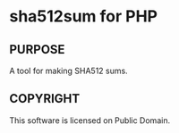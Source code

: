 sha512sum for PHP
==============

PURPOSE
-------
A tool for making SHA512 sums.

COPYRIGHT
---------
This software is licensed on Public Domain.
